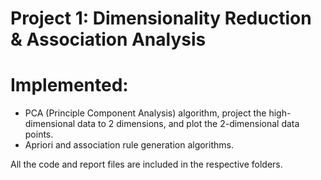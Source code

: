 # Project 1: Dimensionality Reduction & Association Analysis

# Implemented:
* PCA (Principle Component Analysis) algorithm, project the high-dimensional data to 2 dimensions, and plot the 2-dimensional data points.
* Apriori and association rule generation algorithms.

All the code and report files are included in the respective folders.
